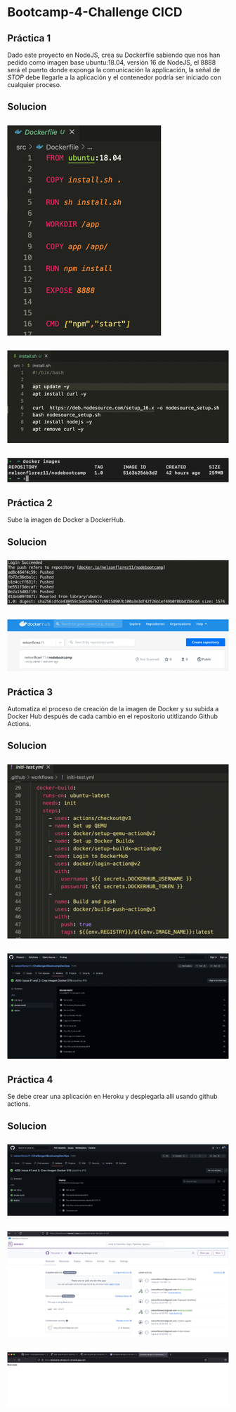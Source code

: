# Bootcamp-4-Challenge CICD
## Práctica 1

Dado este proyecto en NodeJS, crea su Dockerfile sabiendo que nos han pedido como imagen base ubuntu:18.04, versión 16 de NodeJS, el 8888 será el puerto donde exponga la comunicación la applicación, la señal de *STOP* debe llegarle a la aplicación y el contenedor podría ser iniciado con cualquier proceso.

## Solucion

![Screenshot](./img/reto1_0.png)
<br>
---

![Screenshot](./img/reto1_1.png)
<br>
---

![Screenshot](./img/reto1_2.png)
<br>
---

## Práctica 2

Sube la imagen de Docker a DockerHub.

## Solucion

![Screenshot](./img/reto2_1.png)
<br>
---

![Screenshot](./img/reto2_2.png)
<br>
---

## Práctica 3

Automatiza el proceso de creación de la imagen de Docker y su subida a Docker Hub después de cada cambio en el repositorio utitlizando Github Actions.

## Solucion

![Screenshot](./img/reto3_0.png)
<br>
---

![Screenshot](./img/reto3_1.png)
<br>
---

## Práctica 4

Se debe crear una aplicación en Heroku y desplegarla allí usando github actions.

## Solucion

![Screenshot](./img/reto5_2.png)
<br>
---

![Screenshot](./img/reto5_0.png)
<br>
---

![Screenshot](./img/reto5_1.png)
<br>
---



